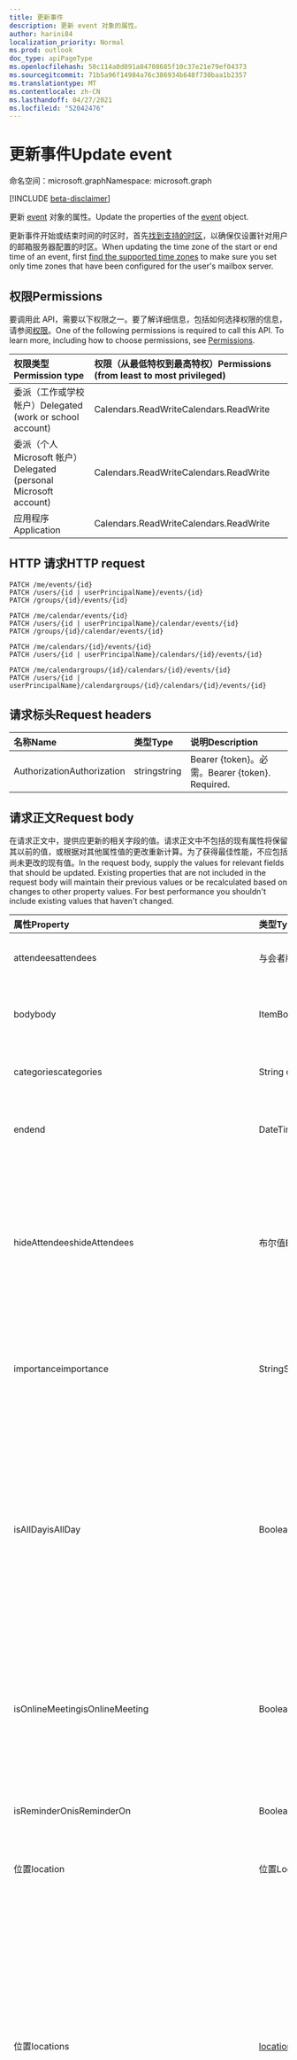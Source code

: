 ```yaml
---
title: 更新事件
description: 更新 event 对象的属性。
author: harini84
localization_priority: Normal
ms.prod: outlook
doc_type: apiPageType
ms.openlocfilehash: 50c114a0d091a84708685f10c37e21e79ef04373
ms.sourcegitcommit: 71b5a96f14984a76c386934b648f730baa1b2357
ms.translationtype: MT
ms.contentlocale: zh-CN
ms.lasthandoff: 04/27/2021
ms.locfileid: "52042476"
---
```

# <a name="update-event"></a><span data-ttu-id="a91c1-103">更新事件</span><span class="sxs-lookup"><span data-stu-id="a91c1-103">Update event</span></span>

<span data-ttu-id="a91c1-104">命名空间：microsoft.graph</span><span class="sxs-lookup"><span data-stu-id="a91c1-104">Namespace: microsoft.graph</span></span>

[!INCLUDE [beta-disclaimer](../../includes/beta-disclaimer.md)]

<span data-ttu-id="a91c1-105">更新 [event](../resources/event.md) 对象的属性。</span><span class="sxs-lookup"><span data-stu-id="a91c1-105">Update the properties of the [event](../resources/event.md) object.</span></span>

<span data-ttu-id="a91c1-106">更新事件开始或结束时间的时区时，首先[找到支持的时区](outlookuser-supportedtimezones.md)，以确保仅设置针对用户的邮箱服务器配置的时区。</span><span class="sxs-lookup"><span data-stu-id="a91c1-106">When updating the time zone of the start or end time of an event, first [find the supported time zones](outlookuser-supportedtimezones.md) to make sure you set only time zones that have been configured for the user's mailbox server.</span></span> 

## <a name="permissions"></a><span data-ttu-id="a91c1-107">权限</span><span class="sxs-lookup"><span data-stu-id="a91c1-107">Permissions</span></span>
<span data-ttu-id="a91c1-p101">要调用此 API，需要以下权限之一。要了解详细信息，包括如何选择权限的信息，请参阅[权限](/graph/permissions-reference)。</span><span class="sxs-lookup"><span data-stu-id="a91c1-p101">One of the following permissions is required to call this API. To learn more, including how to choose permissions, see [Permissions](/graph/permissions-reference).</span></span>

|<span data-ttu-id="a91c1-110">权限类型</span><span class="sxs-lookup"><span data-stu-id="a91c1-110">Permission type</span></span>      | <span data-ttu-id="a91c1-111">权限（从最低特权到最高特权）</span><span class="sxs-lookup"><span data-stu-id="a91c1-111">Permissions (from least to most privileged)</span></span>              |
|:--------------------|:---------------------------------------------------------|
|<span data-ttu-id="a91c1-112">委派（工作或学校帐户）</span><span class="sxs-lookup"><span data-stu-id="a91c1-112">Delegated (work or school account)</span></span> | <span data-ttu-id="a91c1-113">Calendars.ReadWrite</span><span class="sxs-lookup"><span data-stu-id="a91c1-113">Calendars.ReadWrite</span></span>    |
|<span data-ttu-id="a91c1-114">委派（个人 Microsoft 帐户）</span><span class="sxs-lookup"><span data-stu-id="a91c1-114">Delegated (personal Microsoft account)</span></span> | <span data-ttu-id="a91c1-115">Calendars.ReadWrite</span><span class="sxs-lookup"><span data-stu-id="a91c1-115">Calendars.ReadWrite</span></span>    |
|<span data-ttu-id="a91c1-116">应用程序</span><span class="sxs-lookup"><span data-stu-id="a91c1-116">Application</span></span> | <span data-ttu-id="a91c1-117">Calendars.ReadWrite</span><span class="sxs-lookup"><span data-stu-id="a91c1-117">Calendars.ReadWrite</span></span> |

## <a name="http-request"></a><span data-ttu-id="a91c1-118">HTTP 请求</span><span class="sxs-lookup"><span data-stu-id="a91c1-118">HTTP request</span></span>
<!-- { "blockType": "ignored" } -->
```http
PATCH /me/events/{id}
PATCH /users/{id | userPrincipalName}/events/{id}
PATCH /groups/{id}/events/{id}

PATCH /me/calendar/events/{id}
PATCH /users/{id | userPrincipalName}/calendar/events/{id}
PATCH /groups/{id}/calendar/events/{id}

PATCH /me/calendars/{id}/events/{id}
PATCH /users/{id | userPrincipalName}/calendars/{id}/events/{id}

PATCH /me/calendargroups/{id}/calendars/{id}/events/{id}
PATCH /users/{id | userPrincipalName}/calendargroups/{id}/calendars/{id}/events/{id}
```
## <a name="request-headers"></a><span data-ttu-id="a91c1-119">请求标头</span><span class="sxs-lookup"><span data-stu-id="a91c1-119">Request headers</span></span>
| <span data-ttu-id="a91c1-120">名称</span><span class="sxs-lookup"><span data-stu-id="a91c1-120">Name</span></span>       | <span data-ttu-id="a91c1-121">类型</span><span class="sxs-lookup"><span data-stu-id="a91c1-121">Type</span></span> | <span data-ttu-id="a91c1-122">说明</span><span class="sxs-lookup"><span data-stu-id="a91c1-122">Description</span></span>|
|:-----------|:------|:----------|
| <span data-ttu-id="a91c1-123">Authorization</span><span class="sxs-lookup"><span data-stu-id="a91c1-123">Authorization</span></span>  | <span data-ttu-id="a91c1-124">string</span><span class="sxs-lookup"><span data-stu-id="a91c1-124">string</span></span>  | <span data-ttu-id="a91c1-p102">Bearer {token}。必需。</span><span class="sxs-lookup"><span data-stu-id="a91c1-p102">Bearer {token}. Required.</span></span> |

## <a name="request-body"></a><span data-ttu-id="a91c1-127">请求正文</span><span class="sxs-lookup"><span data-stu-id="a91c1-127">Request body</span></span>
<span data-ttu-id="a91c1-p103">在请求正文中，提供应更新的相关字段的值。请求正文中不包括的现有属性将保留其以前的值，或根据对其他属性值的更改重新计算。为了获得最佳性能，不应包括尚未更改的现有值。</span><span class="sxs-lookup"><span data-stu-id="a91c1-p103">In the request body, supply the values for relevant fields that should be updated. Existing properties that are not included in the request body will maintain their previous values or be recalculated based on changes to other property values. For best performance you shouldn't include existing values that haven't changed.</span></span>

| <span data-ttu-id="a91c1-131">属性</span><span class="sxs-lookup"><span data-stu-id="a91c1-131">Property</span></span>       | <span data-ttu-id="a91c1-132">类型</span><span class="sxs-lookup"><span data-stu-id="a91c1-132">Type</span></span>    | <span data-ttu-id="a91c1-133">说明</span><span class="sxs-lookup"><span data-stu-id="a91c1-133">Description</span></span> |
|:---------------|:--------|:------------|
| <span data-ttu-id="a91c1-134">attendees</span><span class="sxs-lookup"><span data-stu-id="a91c1-134">attendees</span></span>|<span data-ttu-id="a91c1-135">与会者版</span><span class="sxs-lookup"><span data-stu-id="a91c1-135">Attendee</span></span>|<span data-ttu-id="a91c1-136">事件的与会者集合。</span><span class="sxs-lookup"><span data-stu-id="a91c1-136">The collection of attendees for the event.</span></span>|
| <span data-ttu-id="a91c1-137">body</span><span class="sxs-lookup"><span data-stu-id="a91c1-137">body</span></span>|<span data-ttu-id="a91c1-138">ItemBody</span><span class="sxs-lookup"><span data-stu-id="a91c1-138">ItemBody</span></span>|<span data-ttu-id="a91c1-139">与事件相关联的邮件正文。</span><span class="sxs-lookup"><span data-stu-id="a91c1-139">The body of the message associated with the event.</span></span>|
| <span data-ttu-id="a91c1-140">categories</span><span class="sxs-lookup"><span data-stu-id="a91c1-140">categories</span></span>|<span data-ttu-id="a91c1-141">String collection</span><span class="sxs-lookup"><span data-stu-id="a91c1-141">String collection</span></span>|<span data-ttu-id="a91c1-142">与事件相关联的类别。</span><span class="sxs-lookup"><span data-stu-id="a91c1-142">The categories associated with the event.</span></span>|
| <span data-ttu-id="a91c1-143">end</span><span class="sxs-lookup"><span data-stu-id="a91c1-143">end</span></span>|<span data-ttu-id="a91c1-144">DateTimeTimeZone</span><span class="sxs-lookup"><span data-stu-id="a91c1-144">DateTimeTimeZone</span></span>|<span data-ttu-id="a91c1-145">事件结束的日期、时间和时区。</span><span class="sxs-lookup"><span data-stu-id="a91c1-145">The date, time, and time zone that the event ends.</span></span> |
|<span data-ttu-id="a91c1-146">hideAttendees</span><span class="sxs-lookup"><span data-stu-id="a91c1-146">hideAttendees</span></span>|<span data-ttu-id="a91c1-147">布尔值</span><span class="sxs-lookup"><span data-stu-id="a91c1-147">Boolean</span></span>|<span data-ttu-id="a91c1-148">如果设置为 `true`，则每个与会者仅会在会议请求和会议 **跟踪** 列表中看到自己。</span><span class="sxs-lookup"><span data-stu-id="a91c1-148">When set to `true`, each attendee only sees themselves in the meeting request and meeting **Tracking** list.</span></span> <span data-ttu-id="a91c1-149">默认为 false。</span><span class="sxs-lookup"><span data-stu-id="a91c1-149">Default is false.</span></span>|
| <span data-ttu-id="a91c1-150">importance</span><span class="sxs-lookup"><span data-stu-id="a91c1-150">importance</span></span>|<span data-ttu-id="a91c1-151">String</span><span class="sxs-lookup"><span data-stu-id="a91c1-151">String</span></span>|<span data-ttu-id="a91c1-152">事件的重要性。</span><span class="sxs-lookup"><span data-stu-id="a91c1-152">The importance of the event.</span></span> <span data-ttu-id="a91c1-153">可取值为：`low`、`normal`、`high`。</span><span class="sxs-lookup"><span data-stu-id="a91c1-153">Possible values are: `low`, `normal`, `high`.</span></span>|
| <span data-ttu-id="a91c1-154">isAllDay</span><span class="sxs-lookup"><span data-stu-id="a91c1-154">isAllDay</span></span>|<span data-ttu-id="a91c1-155">Boolean</span><span class="sxs-lookup"><span data-stu-id="a91c1-155">Boolean</span></span>|<span data-ttu-id="a91c1-156">如果事件持续一整天，则设置为 true。</span><span class="sxs-lookup"><span data-stu-id="a91c1-156">Set to true if the event lasts all day.</span></span> <span data-ttu-id="a91c1-157">如果为 true，无论是单天事件还是多天事件，都必须将开始和结束时间设置为午夜，并且必须处于同一时区。</span><span class="sxs-lookup"><span data-stu-id="a91c1-157">If true, regardless of whether it's a single-day or multi-day event, start and end time must be set to midnight and be in the same time zone.</span></span>|
|<span data-ttu-id="a91c1-158">isOnlineMeeting</span><span class="sxs-lookup"><span data-stu-id="a91c1-158">isOnlineMeeting</span></span>|<span data-ttu-id="a91c1-159">Boolean</span><span class="sxs-lookup"><span data-stu-id="a91c1-159">Boolean</span></span>| <span data-ttu-id="a91c1-160">若此事件包含联机会议信息则为 `True`，反之则为 `false`。</span><span class="sxs-lookup"><span data-stu-id="a91c1-160">`True` if this event has online meeting information, `false` otherwise.</span></span> <span data-ttu-id="a91c1-161">默认为 false。</span><span class="sxs-lookup"><span data-stu-id="a91c1-161">Default is false.</span></span> <span data-ttu-id="a91c1-162">可选。</span><span class="sxs-lookup"><span data-stu-id="a91c1-162">Optional.</span></span>|
| <span data-ttu-id="a91c1-163">isReminderOn</span><span class="sxs-lookup"><span data-stu-id="a91c1-163">isReminderOn</span></span>|<span data-ttu-id="a91c1-164">Boolean</span><span class="sxs-lookup"><span data-stu-id="a91c1-164">Boolean</span></span>|<span data-ttu-id="a91c1-165">如果设置警报以提醒用户有事件，则设置为 true。</span><span class="sxs-lookup"><span data-stu-id="a91c1-165">Set to true if an alert is set to remind the user of the event.</span></span>|
| <span data-ttu-id="a91c1-166">位置</span><span class="sxs-lookup"><span data-stu-id="a91c1-166">location</span></span>|<span data-ttu-id="a91c1-167">位置</span><span class="sxs-lookup"><span data-stu-id="a91c1-167">Location</span></span>|<span data-ttu-id="a91c1-168">事件的位置。</span><span class="sxs-lookup"><span data-stu-id="a91c1-168">The location of the event.</span></span>|
|<span data-ttu-id="a91c1-169">位置</span><span class="sxs-lookup"><span data-stu-id="a91c1-169">locations</span></span>|<span data-ttu-id="a91c1-170">[location](../resources/location.md) 集合</span><span class="sxs-lookup"><span data-stu-id="a91c1-170">[Location](../resources/location.md) collection</span></span>|<span data-ttu-id="a91c1-171">举办或参加活动的地点。</span><span class="sxs-lookup"><span data-stu-id="a91c1-171">The locations where the event is held or attended from.</span></span> <span data-ttu-id="a91c1-172">**location** 和 **locations** 属性总是相互对应。</span><span class="sxs-lookup"><span data-stu-id="a91c1-172">The **location** and **locations** properties always correspond with each other.</span></span> <span data-ttu-id="a91c1-173">如果更新 **location** 属性，**locations** 集合中所有以前的位置都将被删除并替换为新的 **location** 值。</span><span class="sxs-lookup"><span data-stu-id="a91c1-173">If you update the **location** property, any prior locations in the **locations** collection would be removed and replaced by the new **location** value.</span></span> |
|<span data-ttu-id="a91c1-174">onlineMeetingProvider</span><span class="sxs-lookup"><span data-stu-id="a91c1-174">onlineMeetingProvider</span></span>|<span data-ttu-id="a91c1-175">onlineMeetingProviderType</span><span class="sxs-lookup"><span data-stu-id="a91c1-175">onlineMeetingProviderType</span></span>| <span data-ttu-id="a91c1-176">表示联机会议服务提供商。</span><span class="sxs-lookup"><span data-stu-id="a91c1-176">Represents the online meeting service provider.</span></span> <span data-ttu-id="a91c1-177">可取值为：`teamsForBusiness`、`skypeForBusiness` 和 `skypeForConsumer`。</span><span class="sxs-lookup"><span data-stu-id="a91c1-177">The possible values are `teamsForBusiness`, `skypeForBusiness`, and `skypeForConsumer`.</span></span> <span data-ttu-id="a91c1-178">可选。</span><span class="sxs-lookup"><span data-stu-id="a91c1-178">Optional.</span></span> |
| <span data-ttu-id="a91c1-179">recurrence</span><span class="sxs-lookup"><span data-stu-id="a91c1-179">recurrence</span></span>|<span data-ttu-id="a91c1-180">PatternedRecurrence</span><span class="sxs-lookup"><span data-stu-id="a91c1-180">PatternedRecurrence</span></span>|<span data-ttu-id="a91c1-181">事件的定期模式。</span><span class="sxs-lookup"><span data-stu-id="a91c1-181">The recurrence pattern for the event.</span></span>|
| <span data-ttu-id="a91c1-182">reminderMinutesBeforeStart</span><span class="sxs-lookup"><span data-stu-id="a91c1-182">reminderMinutesBeforeStart</span></span>|<span data-ttu-id="a91c1-183">Int32</span><span class="sxs-lookup"><span data-stu-id="a91c1-183">Int32</span></span>|<span data-ttu-id="a91c1-184">事件开始时间（即提醒警报发生时间）之前的分钟数。</span><span class="sxs-lookup"><span data-stu-id="a91c1-184">The number of minutes before the event start time that the reminder alert occurs.</span></span>|
| <span data-ttu-id="a91c1-185">responseRequested</span><span class="sxs-lookup"><span data-stu-id="a91c1-185">responseRequested</span></span>|<span data-ttu-id="a91c1-186">Boolean</span><span class="sxs-lookup"><span data-stu-id="a91c1-186">Boolean</span></span>|<span data-ttu-id="a91c1-187">如果发件人希望接收事件被接受或拒绝时的响应，则设置为 true。</span><span class="sxs-lookup"><span data-stu-id="a91c1-187">Set to true if the sender would like a response when the event is accepted or declined.</span></span>|
| <span data-ttu-id="a91c1-188">sensitivity</span><span class="sxs-lookup"><span data-stu-id="a91c1-188">sensitivity</span></span>|<span data-ttu-id="a91c1-189">String</span><span class="sxs-lookup"><span data-stu-id="a91c1-189">String</span></span>| <span data-ttu-id="a91c1-190">可能的值是：`normal`、`personal`、`private`、`confidential`。</span><span class="sxs-lookup"><span data-stu-id="a91c1-190">Possible values are: `normal`, `personal`, `private`, `confidential`.</span></span>|
| <span data-ttu-id="a91c1-191">showAs</span><span class="sxs-lookup"><span data-stu-id="a91c1-191">showAs</span></span>|<span data-ttu-id="a91c1-192">String</span><span class="sxs-lookup"><span data-stu-id="a91c1-192">String</span></span>|<span data-ttu-id="a91c1-193">要显示的状态。</span><span class="sxs-lookup"><span data-stu-id="a91c1-193">The status to show.</span></span> <span data-ttu-id="a91c1-194">可能的值是 `free` `tentative` `busy` ：、、、、、。 `oof` `workingElsewhere` `unknown`</span><span class="sxs-lookup"><span data-stu-id="a91c1-194">Possible values are: `free` , `tentative`, `busy`, `oof`, `workingElsewhere`, `unknown`.</span></span>|
| <span data-ttu-id="a91c1-195">start</span><span class="sxs-lookup"><span data-stu-id="a91c1-195">start</span></span>|<span data-ttu-id="a91c1-196">DateTimeTimeZone</span><span class="sxs-lookup"><span data-stu-id="a91c1-196">DateTimeTimeZone</span></span>|<span data-ttu-id="a91c1-197">事件的开始日期、时间和时区。</span><span class="sxs-lookup"><span data-stu-id="a91c1-197">The start date, time, and time zone of the event.</span></span> |
| <span data-ttu-id="a91c1-198">subject</span><span class="sxs-lookup"><span data-stu-id="a91c1-198">subject</span></span>|<span data-ttu-id="a91c1-199">String</span><span class="sxs-lookup"><span data-stu-id="a91c1-199">String</span></span>|<span data-ttu-id="a91c1-200">事件的主题行文本。</span><span class="sxs-lookup"><span data-stu-id="a91c1-200">The text of the event's subject line.</span></span>|

<span data-ttu-id="a91c1-201">由于 **事件** 资源支持 [扩展](/graph/extensibility-overview)，因此可以使用 `PATCH` 操作在现有 **事件** 实例的扩展自定义属性中添加、更新或删除自己的特定于应用的数据。</span><span class="sxs-lookup"><span data-stu-id="a91c1-201">Because the **event** resource supports [extensions](/graph/extensibility-overview), you can use the `PATCH` operation to add, update, or delete your own app-specific data in custom properties of an extension in an existing **event** instance.</span></span>

<span data-ttu-id="a91c1-202">如果你正更新的 **事件** 是定期系列的主事件，包含多个与会者，并且具有已单独更新的实例，则将发送多个通知电子邮件：一个用于主系列，另一个用于已更新的实例。</span><span class="sxs-lookup"><span data-stu-id="a91c1-202">If the **event** you're updating is the master event of a recurring series, contains multiple attendees, and has instances that have been updated separately, multiple notification emails will be sent out: one for the master series and one per instance that has been updated.</span></span>

## <a name="response"></a><span data-ttu-id="a91c1-203">响应</span><span class="sxs-lookup"><span data-stu-id="a91c1-203">Response</span></span>

<span data-ttu-id="a91c1-204">如果成功，此方法在响应正文中返回 `200 OK` 响应代码和更新的 [event](../resources/event.md) 对象。</span><span class="sxs-lookup"><span data-stu-id="a91c1-204">If successful, this method returns a `200 OK` response code and updated [event](../resources/event.md) object in the response body.</span></span>

><span data-ttu-id="a91c1-205">**注意：** 此方法可以返回 HTTP 400 错误请求响应，错误代码为 `ErrorOccurrenceCrossingBoundary`，并显示以下错误消息：已修改的事件正在交叉或重叠相邻的事件。</span><span class="sxs-lookup"><span data-stu-id="a91c1-205">**Note:** This method can return an HTTP 400 Bad Request response with an error code of `ErrorOccurrenceCrossingBoundary` and the following error message: Modified occurrence is crossing or overlapping adjacent occurrence.</span></span> <span data-ttu-id="a91c1-206">这表示更新违反了重复例外的以下 Outlook 限制：事件无法移动到上一次发生的日期或之前，并且无法移动到下一次发生的日期或之后。 </span><span class="sxs-lookup"><span data-stu-id="a91c1-206">This indicates that the update violates the following Outlook restriction on recurrence exceptions: an occurrence cannot be moved to or before the day of the previous occurrence, and cannot be moved to or after the day of the following occurrence.</span></span>

## <a name="example"></a><span data-ttu-id="a91c1-207">示例</span><span class="sxs-lookup"><span data-stu-id="a91c1-207">Example</span></span>

##### <a name="request"></a><span data-ttu-id="a91c1-208">请求</span><span class="sxs-lookup"><span data-stu-id="a91c1-208">Request</span></span>

<span data-ttu-id="a91c1-209">下面是一个请求示例。</span><span class="sxs-lookup"><span data-stu-id="a91c1-209">Here is an example of the request.</span></span>

# <a name="http"></a>[<span data-ttu-id="a91c1-210">HTTP</span><span class="sxs-lookup"><span data-stu-id="a91c1-210">HTTP</span></span>](#tab/http)
<!-- {
  "blockType": "request",
  "name": "update_event"
}-->
```http
PATCH https://graph.microsoft.com/beta/me/events/{id}
Content-type: application/json
Content-length: 285

{
  "originalStartTimeZone": "originalStartTimeZone-value",
  "originalEndTimeZone": "originalEndTimeZone-value",
  "responseStatus": {
    "response": "",
    "time": "2016-10-19T10:37:00Z"
  },
  "recurrence": null,
  "uid": "iCalUId-value",
  "reminderMinutesBeforeStart": 99,
  "isOnlineMeeting": true,
  "onlineMeetingProvider": "teamsForBusiness",
  "isReminderOn": true,
  "hideAttendees": false,
  "categories": ["Red category"]
}
```
# <a name="c"></a>[<span data-ttu-id="a91c1-211">C#</span><span class="sxs-lookup"><span data-stu-id="a91c1-211">C#</span></span>](#tab/csharp)
[!INCLUDE [sample-code](../includes/snippets/csharp/update-event-csharp-snippets.md)]
[!INCLUDE [sdk-documentation](../includes/snippets/snippets-sdk-documentation-link.md)]

# <a name="javascript"></a>[<span data-ttu-id="a91c1-212">JavaScript</span><span class="sxs-lookup"><span data-stu-id="a91c1-212">JavaScript</span></span>](#tab/javascript)
[!INCLUDE [sample-code](../includes/snippets/javascript/update-event-javascript-snippets.md)]
[!INCLUDE [sdk-documentation](../includes/snippets/snippets-sdk-documentation-link.md)]

# <a name="java"></a>[<span data-ttu-id="a91c1-213">Java</span><span class="sxs-lookup"><span data-stu-id="a91c1-213">Java</span></span>](#tab/java)
[!INCLUDE [sample-code](../includes/snippets/java/update-event-java-snippets.md)]
[!INCLUDE [sdk-documentation](../includes/snippets/snippets-sdk-documentation-link.md)]

---


##### <a name="response"></a><span data-ttu-id="a91c1-214">响应</span><span class="sxs-lookup"><span data-stu-id="a91c1-214">Response</span></span>

<span data-ttu-id="a91c1-215">下面是一个响应示例。</span><span class="sxs-lookup"><span data-stu-id="a91c1-215">Here is an example of the response.</span></span> <span data-ttu-id="a91c1-216">注意：为了提高可读性，可能缩短了此处显示的响应对象。</span><span class="sxs-lookup"><span data-stu-id="a91c1-216">Note: The response object shown here might be shortened for readability.</span></span>

<!-- {
  "blockType": "response",
  "truncated": true,
  "@odata.type": "microsoft.graph.event"
} -->
```http
HTTP/1.1 200 OK
Content-type: application/json
Content-length: 285

{
  "originalStartTimeZone": "originalStartTimeZone-value",
  "originalEndTimeZone": "originalEndTimeZone-value",
  "responseStatus": {
    "response": "",
    "time": "2016-10-19T10:37:00Z"
  },
  "recurrence": null,
  "uid": "iCalUId-value",
  "reminderMinutesBeforeStart": 99,
  "isOnlineMeeting": true,
  "onlineMeetingProvider": "teamsForBusiness",
  "isReminderOn": true,
  "hideAttendees": false,
  "onlineMeeting": {
        "joinUrl": "https://teams.microsoft.com/l/meetup-join/19%3ameeting_NzIyNzhlMGEtM2YyZC00ZmY0LTlhNzUtZmZjNWFmZGNlNzE2%40thread.v2/0?context=%7b%22Tid%22%3a%2272f988bf-86f1-41af-91ab-2d7cd011db47%22%2c%22Oid%22%3a%22bc55b173-cff6-457d-b7a1-64bda7d7581a%22%7d",
        "conferenceId": "177513992",
        "tollNumber": "+91 22 6241 6885"
    }
}
```


## <a name="see-also"></a><span data-ttu-id="a91c1-217">另请参阅</span><span class="sxs-lookup"><span data-stu-id="a91c1-217">See also</span></span>

- [<span data-ttu-id="a91c1-218">使用扩展向资源添加自定义数据</span><span class="sxs-lookup"><span data-stu-id="a91c1-218">Add custom data to resources using extensions</span></span>](/graph/extensibility-overview)
- [<span data-ttu-id="a91c1-219">使用开放扩展向用户添加自定义数据（预览）</span><span class="sxs-lookup"><span data-stu-id="a91c1-219">Add custom data to users using open extensions (preview)</span></span>](/graph/extensibility-open-users)
- [<span data-ttu-id="a91c1-220">使用架构扩展向组添加自定义数据（预览）</span><span class="sxs-lookup"><span data-stu-id="a91c1-220">Add custom data to groups using schema extensions (preview)</span></span>](/graph/extensibility-schema-groups)


<!-- uuid: 8fcb5dbc-d5aa-4681-8e31-b001d5168d79
2015-10-25 14:57:30 UTC -->
<!--
{
  "type": "#page.annotation",
  "description": "Update event",
  "keywords": "",
  "section": "documentation",
  "tocPath": "",
  "suppressions": [
  ]
}
-->


